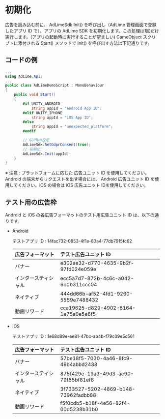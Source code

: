 # 初期化

広告を読み込む前に、 AdLimeSdk.Init() を呼び出し（AdLime 管理画面で登録したアプリ ID で）、アプリの AdLime SDK を初期化します。この処理は1回だけ実行します。(アプリの起動時に実行することが望ましい)
GameObject スクリプトに添付される Start() メソッドで Init() を呼び出す方法は下記通りです。

## コードの例
```csharp
...
using AdLime.Api;
...
public class AdLimeDemoScript : MonoBehaviour
{
    public void Start()
    {
        #if UNITY_ANDROID
            string appId = "Android App ID";
        #elif UNITY_IPHONE
            string appId = "iOS App ID";
        #else
            string appId = "unexpected_platform";
        #endif

        // GDPRの設定
        AdLimeSdk.SetGdprConsent(true);
        // 初期化
        AdLimeSdk.Init(appId);
    }
}
```

※ 注意 : プラットフォームに応じた 広告ユニット ID を使用してください。Android の端末からリクエストを出す場合には、 Android 広告ユニット ID を使用してください。iOS の場合は iOS 広告ユニット IDを使用してください。

## テスト用の広告枠
Android と iOS の各広告フォーマットのテスト用広告ユニット ID は、以下の通りです。

- Android

    テストアプリ ID : 14fac732-0853-4f1e-83a4-77db7915fc62

    | 広告フォーマット          | テスト広告ユニット ID                 |
    |:---------------------- |:------------------------------------- |
    |バナー                   |e302ae32-d770-4635-9b2f-97fd024e059e   |
    |インタースティシャル       |ecc5a7d7-872b-4c6c-a042-6b0b311ccc04   |
    |ネイティブ                |444dd66b-af52-4fd1-9260-5559e7488432   |
    |動画リワード              |cca19625-d829-4902-8164-1e75a0e5e6f5   |

- iOS

    テストアプリ ID : 1e68d89e-ee81-47bc-ab4b-f79c09e5c561

    | 広告フォーマット          | テスト広告ユニット ID                 |
    |:---------------------- |:------------------------------------- |
    |バナー                   |57be18f5-7030-4a46-8fc9-49b4abbd2438   |
    |インタースティシャル       |875f429e-19a3-49d3-ae90-79f55bf81ef8   |
    |ネイティブ               |3f733527-5202-4869-b148-73962fadbb88   |
    |動画リワード              |f5f0cdb5-b18f-4e56-82f4-00d5238b31b0   |